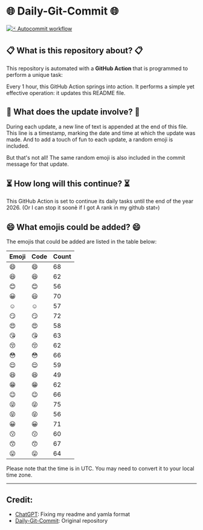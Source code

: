 # 🌐 Daily-Git-Commit 🌐

[![🃏 Autocommit workflow](https://github.com/kleqing/git-auto-commit/actions/workflows/main.yaml/badge.svg?event=check_run)](https://github.com/kleqing/git-auto-commit/actions/workflows/main.yaml)

## 📋 What is this repository about? 📋

This repository is automated with a **GitHub Action** that is programmed to perform a unique task:

Every 1 hour, this GitHub Action springs into action. It performs a simple yet effective operation: it updates this README file.

## 🔄 What does the update involve? 🔄

During each update, a new line of text is appended at the end of this file. This line is a timestamp, marking the date and time at which the update was made. And to add a touch of fun to each update, a random emoji is included.

But that's not all! The same random emoji is also included in the commit message for that update.

## ⏳ How long will this continue? ⏳

This GitHub Action is set to continue its daily tasks until the end of the year 2026. (Or I can stop it soonẻ if I got A rank in my github stat💀)

## 😄 What emojis could be added? 😄

The emojis that could be added are listed in the table below:

| Emoji | Code | Count |
| --- | --- | --- |
| 😄 | :smile: | 68 |
| 😆 | :laughing: | 62 |
| 😊 | :blush: | 56 |
| 😀 | :smiley: | 70 |
| ☺️ | :relaxed: | 57 |
| 😏 | :smirk: | 72 |
| 😍 | :heart_eyes: | 58 |
| 😘 | :kissing_heart: | 63 |
| 😚 | :kissing_closed_eyes: | 62 |
| 😳 | :flushed: | 66 |
| 😌 | :relieved: | 59 |
| 😆 | :satisfied: | 49 |
| 😁 | :grin: | 62 |
| 😉 | :wink: | 66 |
| 😜 | :stuck_out_tongue_winking_eye: | 75 |
| 😝 | :stuck_out_tongue_closed_eyes: | 56 |
| 😀 | :grinning: | 71 |
| 😗 | :kissing: | 60 |
| 😙 | :kissing_smiling_eyes: | 67 |
| 😛 | :stuck_out_tongue: | 64 |

Please note that the time is in UTC. You may need to convert it to your local time zone.

---

## Credit:

- [ChatGPT](chatgpt.com): Fixing my readme and yamla format
- [Daily-Git-Commit](https://github.com/diegomarty/daily-git-commit): Original repository

